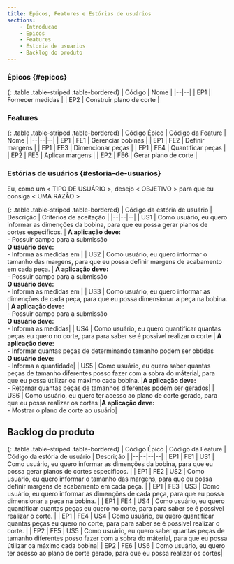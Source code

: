 ```yaml
---
title: Épicos, Features e Estórias de usuários
sections:
    - Introducao
    - Epicos
    - Features
    - Estoria de usuarios
    - Backlog do produto
---
```


### Épicos {#epicos}

<div class="table-responsive">

{: .table .table-striped .table-bordered}
| Código | Nome |
|--|--|
| EP1 | Fornecer medidas |
| EP2 | Construir plano de corte |

</div>

### Features

<div class="table-responsive">

{: .table .table-striped .table-bordered}
| Código Épico | Código da Feature | Nome |
|--|--|--|
| EP1 | FE1 | Gerenciar bobinas |
| EP1 | FE2 | Definir margens |
| EP1 | FE3 | Dimencionar peças |
| EP1 | FE4 | Quantificar peças |
| EP2 | FE5 | Aplicar margens |
| EP2 | FE6 | Gerar plano de corte |

</div>

### Estórias de usuários {#estoria-de-usuarios}

Eu, como um < TIPO DE USUÁRIO >, desejo < OBJETIVO > para que eu consiga < UMA RAZÃO >

<div class="table-responsive">

{: .table .table-striped .table-bordered}
| Código da estória de usuário | Descrição | Critérios de aceitação |
|--|--|--|
| US1 | Como usuário, eu quero informar as dimenções da bobina, para que eu possa gerar planos de cortes especificos. | **A aplicação deve:**<br>- Possuir campo para a submissão<br> **O usuário deve:** <br>- Informa as medidas em  |
| US2 | Como usuário, eu quero informar o tamanho das margens, para que eu possa definir margens de acabamento em cada peça. | **A aplicação deve:**<br>- Possuir campo para a submissão <br> **O usuário deve:** <br>- Informa as medidas em |
| US3 | Como usuário, eu quero informar as dimenções de cada peça, para que eu possa dimensionar a peça na bobina. | **A aplicação deve:**<br>- Possuir campo para a submissão <br> **O usuário deve:**<br>- Informa as medidas|
| US4 | Como usuário, eu quero quantificar quantas peças eu quero no corte, para para saber se é possivel realizar o corte | **A aplicação deve:**<br>- Informar quantas peças de determinando tamanho podem ser obtidas <br> **O usuário deve:**<br>- Informa a quantidade|
| US5 | Como usuário, eu quero saber quantas peças de tamanho diferentes posso fazer com a sobra do máterial, para que eu possa útilizar oa máximo cada bobina. |**A aplicação deve:**<br>- Retornar quantas peças de tamanhos diferentes podem ser gerados|
| US6 | Como usuário, eu quero ter acesso ao plano de corte gerado, para que eu possa realizar os cortes |**A aplicação deve:**<br>- Mostrar o plano de corte ao usuário|

</div>

## Backlog do produto

<div class="table-responsive">

{: .table .table-striped .table-bordered}
| Código Épico | Código da Feature | Código da estória de usuário | Descrição |
|--|--|--|--|
| EP1 | FE1 | US1 | Como usuário, eu quero informar as dimenções da bobina, para que eu possa gerar planos de cortes especificos. |
| EP1 | FE2 | US2 | Como usuário, eu quero informar o tamanho das margens, para que eu possa definir margens de acabamento em cada peça. |
| EP1 | FE3 | US3 | Como usuário, eu quero informar as dimenções de cada peça, para que eu possa dimensionar a peça na bobina. |
| EP1 | FE4 | US4 | Como usuário, eu quero quantificar quantas peças eu quero no corte, para para saber se é possivel realizar o corte. | 
| EP1 | FE4 | US4 | Como usuário, eu quero quantificar quantas peças eu quero no corte, para para saber se é possivel realizar o corte. | 
| EP2 | FE5 | US5 | Como usuário, eu quero saber quantas peças de tamanho diferentes posso fazer com a sobra do máterial, para que eu possa útilizar oa máximo cada bobina| 
| EP2 | FE6 | US6 | Como usuário, eu quero ter acesso ao plano de corte gerado, para que eu possa realizar os cortes|


</div>
